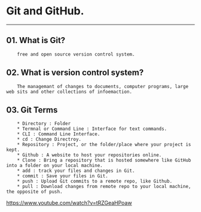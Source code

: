 # Git and GitHub.
---------------

## 01. What is Git?
        free and open source version control system.

## 02. What is version control system?
        The managemant of changes to documents, computer programs, large web sits and other collections of infoemaction.

## 03. Git Terms
        * Directory : Folder
        * Termnal or Command Line : Interface for text commands.
        * CLI : Command Line Interface.
        * cd : Change Directroy.
        * Repository : Project, or the folder/place where your project is kept.
        * Github : A website to host your repositories online.
        * Clone : Bring a repository that is hosted somewhere like GitHub into a folder on your local machine.
        * add : track your files and changes in Git.
        * commit : Save your files in Git.
        * push : Upload Git commits to a remote repo, like Github.
        * pull : Download changes from remote repo to your local machine, the opposite of push.


https://www.youtube.com/watch?v=tRZGeaHPoaw
